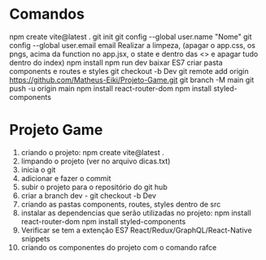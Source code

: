 # Comandos 
npm create vite@latest .
git init
git config --global user.name "Nome"
git config --global user.email email
Realizar a limpeza, (apagar o app.css, os pngs, acima da function no app.jsx, o state e dentro das <> e apagar tudo dentro do index)
npm install
npm run dev
baixar ES7
criar pasta components e routes e styles
git checkout -b Dev
git remote add origin https://github.com/Matheus-Eiki/Projeto-Game.git
git branch -M main
git push -u origin main
npm install react-router-dom
npm install styled-components

# Projeto Game

1) criando o projeto: npm create vite@latest .
2) limpando o projeto (ver no arquivo dicas.txt)
3) inicia o git
4) adicionar e fazer o commit 
5) subir o projeto para o repositório do git hub
6) criar a branch dev - git checkout -b Dev
7) criando as pastas components, routes, styles dentro de src
8) instalar as dependencias que serão utilizadas no projeto: npm install react-router-dom
npm install styled-components
9) Verificar se tem a extenção ES7 React/Redux/GraphQL/React-Native snippets
10) criando os componentes do projeto com o comando rafce
